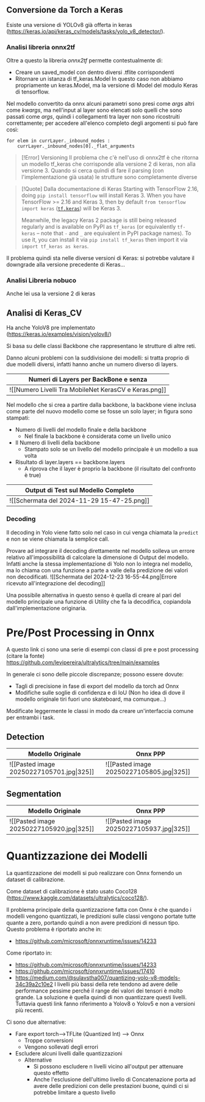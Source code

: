 ## Conversione da Torch a Keras

Esiste una versione di YOLOv8 già offerta in keras (https://keras.io/api/keras_cv/models/tasks/yolo_v8_detector/).

### Analisi libreria onnx2tf

Oltre a questo la libreria _onnx2tf_ permette contestualmente di:

- Creare un saved_model con dentro diversi .tflite corrispondenti
- Ritornare un istanza di tf_keras.Model
  In questo caso non abbiamo propriamente un keras.Model, ma la versione di Model del modulo Keras di tensorflow.

Nel modello convertito da onnx alcuni parametri sono presi come _args_ altri come _kwargs_, ma nell'input al layer sono elencati solo quelli che sono passati come _args_, quindi i collegamenti tra layer non sono ricostruiti correttamente; per accedere all'elenco completo degli argomenti si può fare così:

```
for elem in currLayer._inbound_nodes :
	currLayer._inbound_nodes[0]._flat_arguments
```

> [!Error] Versioning
> Il problema che c'è nell'uso di onnx2tf è che ritorna un modello tf_keras che corrisponde alla versione 2 di keras, non alla versione 3.
> Quando si cerca quindi di fare il parsing (con l'implementazione già usata) le strutture sono completamente diverse

> [!Quote] Dalla documentazione di Keras
> Starting with TensorFlow 2.16, doing `pip install tensorflow` will install Keras 3. When you have TensorFlow >= 2.16 and Keras 3, then by default `from tensorflow import keras` ([`tf.keras`](https://www.tensorflow.org/api_docs/python/tf/keras)) will be Keras 3.
>
> Meanwhile, the legacy Keras 2 package is still being released regularly and is available on PyPI as `tf_keras` (or equivalently `tf-keras` – note that `-` and `_` are equivalent in PyPI package names). To use it, you can install it via `pip install tf_keras` then import it via `import tf_keras as keras`.

Il problema quindi sta nelle diverse versioni di Keras: si potrebbe valutare il downgrade alla versione precedente di Keras...

### Analisi Libreria nobuco

Anche lei usa la versione 2 di keras


## Analisi di Keras_CV

Ha anche YoloV8 pre implementato (https://keras.io/examples/vision/yolov8/)

Si basa su delle classi Backbone che rappresentano le strutture di altre reti.

Danno alcuni problemi con la suddivisione dei modelli: si tratta proprio di due modelli diversi, infatti hanno anche un numero diverso di layers.

| Numeri di Layers per BackBone e senza                 |
| ----------------------------------------------------- |
| ![[Numero Livelli Tra MobileNet KerasCV e Keras.png]] |

Nel modello che si crea a partire dalla backbone, la backbone viene inclusa come parte del nuovo modello come se fosse un solo layer; in figura sono stampati:
- Numero di livelli del modello finale e della backbone
	- Nel finale la backbone è considerata come un livello unico
- Il Numero di livelli della backbone
	- Stampato solo se un livello del modello principale è un modello a sua volta
- Risultato di layer.layers == backbone.layers
	- A riprova che il layer è proprio la backbone (il risultato del confronto è true)

| Output di Test sul Modello Completo        |
| ------------------------------------------ |
| ![[Schermata del 2024-11-29 15-47-25.png]] |
### Decoding
Il decoding in Yolo viene fatto solo nel caso in cui venga chiamata la `predict` e non se viene chiamata la semplice call.

Provare ad integrare il decoding direttamente nel modello solleva un errore relativo all'impossibilità di calcolare la dimensione di Output del modello. Infatti anche la stessa implementazione di Yolo non lo integra nel modello, ma lo chiama con una funzione a parte a valle della predizione dei valori non decodificati.
![[Schermata del 2024-12-23 16-55-44.png|Errore ricevuto all'integrazione del decoding]]

Una possibile alternativa in questo senso è quella di creare al pari del modello principale una funzione di Utility che fa la decodifica, copiandola dall'implementazione originaria.


# Pre/Post Processing in Onnx
A questo link ci sono una serie di esempi con classi di pre e post processing (citare la fonte)
https://github.com/levipereira/ultralytics/tree/main/examples

In generale ci sono delle piccole discrepanze; possono essere dovute:
- Tagli di precisione in fase di export del modello da torch ad Onnx
- Modifiche sulle soglie di confidenza e di IoU (Non ho idea di dove il modello originale tiri fuori uno skateboard, ma comunque...)

Modificate leggermente le classi in modo da creare un'interfaccia comune per entrambi i task.

## Detection

| Modello Originale                         | Onnx PPP                                  |
| ----------------------------------------- | ----------------------------------------- |
| ![[Pasted image 20250227105701.jpg\|325]] | ![[Pasted image 20250227105805.jpg\|325]] |


## Segmentation

| Modello Originale                         | Onnx PPP                                  |
| ----------------------------------------- | ----------------------------------------- |
| ![[Pasted image 20250227105920.jpg\|325]] | ![[Pasted image 20250227105937.jpg\|325]] |

# Quantizzazione dei Modelli
La quantizzazione dei modelli si può realizzare con Onnx fornendo un dataset di calibrazione.

Come dataset di calibrazione è stato usato Coco128 (https://www.kaggle.com/datasets/ultralytics/coco128/).

Il problema principale della quantizzazione fatta con Onnx è che quando i modelli vengono quantizzati, le predizioni sulle classi vengono portate tutte quante a zero, portando quindi a non avere predizioni di nessun tipo.
Questo problema è riportato anche in:
- https://github.com/microsoft/onnxruntime/issues/14233

Come riportato in:
- https://github.com/microsoft/onnxruntime/issues/14233
- https://github.com/microsoft/onnxruntime/issues/17410
- https://medium.com/@sulavstha007/quantizing-yolo-v8-models-34c39a2c10e2
I livelli più bassi della rete tendono ad avere delle performance pessime perché il range dei valori dei tensori è molto grande. La soluzione è quella quindi di non quantizzare questi livelli. Tuttavia questi link fanno riferimento a Yolov8 o Yolov5 e non a versioni più recenti.

Ci sono due alternative:
- Fare export torch-->TFLite (Quantized Int) --> Onnx
	- Troppe conversioni
	- Vengono sollevati degli errori
- Escludere alcuni livelli dalle quantizzazioni
	- Alternative
		- Si possono escludere n livelli vicino all'output per attenuare questo effetto
		- Anche l'esclusione dell'ultimo livello di Concatenazione porta ad avere delle predizioni con delle prestazioni buone, quindi ci si potrebbe limitare a questo livello


